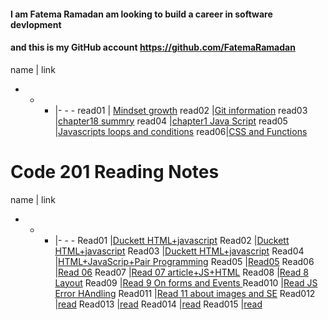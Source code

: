 

#### I am Fatema Ramadan am looking to build a career in software devlopment 
#### and this is my GitHub account https://github.com/FatemaRamadan 

name | link 
- - - |- - - 
read01 | [Mindset growth](https://fatemaramadan.github.io/reading-notes/102/read01)
read02 |[Git information](https://fatemaramadan.github.io/reading-notes/102/read02)
read03 |[chapter18 summry](https://fatemaramadan.github.io/reading-notes/102/read03)
read04 |[chapter1 Java Script](https://fatemaramadan.github.io/reading-notes/102/read04)
read05 |[Javascripts loops and conditions](https://fatemaramadan.github.io/reading-notes/102/read05.md)
read06|[CSS and Functions](https://fatemaramadan.github.io/reading-notes/102/read06)

# Code 201 Reading Notes

name | link 
- - - |- - - 
Read01 |[Duckett HTML+javascript](https://fatemaramadan.github.io/reading-notes/201/read1.md)
Read02 |[Duckett HTML+javascript](https://fatemaramadan.github.io/reading-notes/201/read02.md)
Read03 |[Duckett HTML+javascript](https://fatemaramadan.github.io/reading-notes/201/read03.md)
Read04 |[HTML+JavaScrip+Pair Programming](https://fatemaramadan.github.io/reading-notes/201/read04.md)
Read05 |[Read05](201/read05.md)
Read06 |[Read 06](https://fatemaramadan.github.io/reading-notes/201/read06.md)
Read07 |[Read 07 article+JS+HTML](https://fatemaramadan.github.io/reading-notes/201/read07.md)
Read08 |[Read 8 Layout](https://fatemaramadan.github.io/reading-notes/201/read08.md)
Read09 |[Read 9 On forms and Events ](https://fatemaramadan.github.io/reading-notes/201/read09.md)
Read010 |[Read JS Error HAndling](https://fatemaramadan.github.io/reading-notes/201/read010.md)
Read011 |[Read 11 about images and SE](https://fatemaramadan.github.io/reading-notes/201/read011.md)
Read012 |[read](https://fatemaramadan.github.io/reading-notes/201/read12.md)
Read013 |[read](https://fatemaramadan.github.io/reading-notes/201/read13.md)
Read014 |[read](https://fatemaramadan.github.io/reading-notes/201/read14.md)
Read015 |[read](https://fatemaramadan.github.io/reading-notes/201/read15.md)
